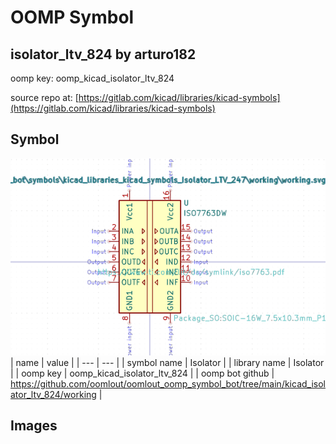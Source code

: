 # OOMP Symbol  
## isolator_ltv_824  by arturo182  
  
oomp key: oomp_kicad_isolator_ltv_824  
  
source repo at: [https://gitlab.com/kicad/libraries/kicad-symbols](https://gitlab.com/kicad/libraries/kicad-symbols)  
## Symbol  
  
[![working.png](working_600.png)](working.png)  
| name | value | 
| --- | --- | 
| symbol name | Isolator | 
| library name | Isolator | 
| oomp key | oomp_kicad_isolator_ltv_824 | 
| oomp bot github | https://github.com/oomlout/oomlout_oomp_symbol_bot/tree/main/kicad_isolator_ltv_824/working | 
## Images  
